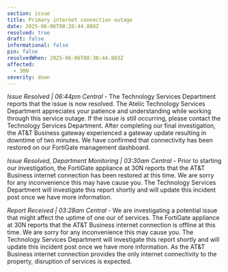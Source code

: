 ```yaml
---
section: issue
title: Primary internet connection outage
date: 2025-06-06T08:28:44.880Z
resolved: true
draft: false
informational: false
pin: false
resolvedWhen: 2025-06-06T08:30:44.883Z
affected:
  - 30N
severity: down
---
```

*Issue Resolved | 06:44pm Central* - The Technology Services Department reports that the issue is now resolved. The Atelic Technology Services Department appreciates your patience and understanding while working through this service outage. If the issue is still occurring, please contact the Technology Services Department. After completing our final investigation, the AT&T Business gateway experienced a gateway update resulting in downtime of two minutes. We have confirmed that connectivity has been restored on our FortiGate management dashboard.

*Issue Resolved, Department Monitoring | 03:30am Central* - Prior to starting our investigation, the FortiGate appliance at 30N reports that the AT&T Business internet connection has been restored at this time. We are sorry for any inconvenience this may have cause you. The Technology Services Department will investigate this report shortly and will update this incident post once we have more information.

*Report Received | 03:28am Central* - We are investigating a potential issue that might affect the uptime of one our of services. The FortiGate appliance at 30N reports that the AT&T Business internet connection is offline at this time. We are sorry for any inconvenience this may cause you. The Technology Services Department will investigate this report shortly and will update this incident post once we have more information. As the AT&T Business internet connection provides the only internet connectivity to the property, disruption of services is expected.